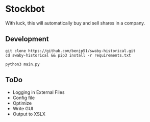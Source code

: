 # Stockbot
With luck, this will automatically buy and sell shares in a company.

## Development

```
git clone https://github.com/benjp51/swaby-historical.git
cd swaby-historical && pip3 install -r requirements.txt

python3 main.py
```

## ToDo
 - Logging in External Files
 - Config file
 - Optimize
 - Write GUI
 - Output to XSLX

